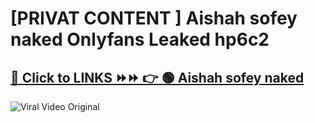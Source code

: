 
 # [PRIVAT CONTENT ] Aishah sofey naked Onlyfans Leaked hp6c2

## <h2><a href="https://clipsfans.com/Aishah_sofey_naked&ref=git">🔗 Click to LINKS ⏩⏩ 👉 🟢 Aishah sofey naked </a></h2>

<a href="https://clipsfans.com/Aishah_sofey_naked&ref=git" rel="nofollow" data-target="animated-image.originalLink"><img src="https://i.ibb.co.com/xMMVF88/686577567.gif" alt="Viral Video Original" style="max-width: 100%; display: inline-block;" data-target="animated-image.originalImage"></a>

